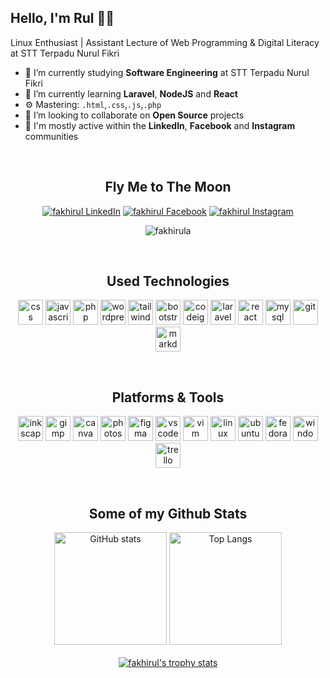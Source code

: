 ## Hello, I'm Rul 👋🏻

Linux Enthusiast | Assistant Lecture of Web Programming & Digital Literacy at STT Terpadu Nurul Fikri
- 🔭 I’m currently studying **Software Engineering** at STT Terpadu Nurul Fikri
- 🌱 I’m currently learning **Laravel**, **NodeJS** and **React**
- ⚙️ Mastering: `.html`,`.css`,`.js`,`.php`
- 👯 I’m looking to collaborate on **Open Source** projects
- 💬 I'm mostly active within the **LinkedIn**, **Facebook** and **Instagram** communities
<br>
<div align="center">
    
## Fly Me to The Moon
[![fakhirul LinkedIn](https://img.shields.io/badge/-LinkedIn-0077B5?style=flat-square&logo=linkedin&logoColor=fff)](https://www.linkedin.com/in/fakhirul-akmal/ "Fakhirul's on LinkedIn")
[![fakhirul Facebook](https://img.shields.io/badge/-Facebook-1877F2?style=flat-square&logo=facebook&logoColor=fff)](https://facebook.com/rul.haxor "Fakhirul's on Facebook")
[![fakhirul Instagram](https://img.shields.io/badge/-Instagram-E4405F?style=flat-square&logo=instagram&logoColor=fff)](https://instagram.com/fakhirula "Fakhirul's on Instagram")
<p align=center> <img src=https://komarev.com/ghpvc/?username=fakhirula&style=flat-square&color=green alt=fakhirula /> </p>
<br>
    
## Used Technologies
<p>
    <img src="https://cdn.jsdelivr.net/gh/devicons/devicon/icons/css3/css3-plain.svg" title="CSS3" alt="css" width="40" height="40" />
    <img src="https://cdn.jsdelivr.net/gh/devicons/devicon/icons/javascript/javascript-plain.svg" title="Javascript" alt="javascript" width="40" height="40" />
    <img src="https://cdn.jsdelivr.net/gh/devicons/devicon/icons/php/php-plain.svg" title="PHP" alt="php" width="40" height="40" />
    <img src="https://cdn.jsdelivr.net/gh/devicons/devicon/icons/wordpress/wordpress-plain.svg" title="WordPress" alt="wordpress" width="40" height="40" />
    <img src="https://cdn.jsdelivr.net/gh/devicons/devicon/icons/tailwindcss/tailwindcss-plain.svg" title="Tailwind" alt="tailwind" width="40" height="40" />
    <img src="https://cdn.jsdelivr.net/gh/devicons/devicon/icons/bootstrap/bootstrap-original.svg" title="Bootstrap" alt="bootstrap" width="40" height="40" />
    <img src="https://cdn.jsdelivr.net/gh/devicons/devicon/icons/codeigniter/codeigniter-plain.svg" title="Codeigniter" alt="codeigniter" width="40" height="40" />
    <img src="https://cdn.jsdelivr.net/gh/devicons/devicon/icons/laravel/laravel-plain.svg" title="Laravel" alt="laravel" width="40" height="40" />
    <img src="https://cdn.jsdelivr.net/gh/devicons/devicon/icons/react/react-original.svg" title="React JS" alt="react" width="40" height="40" />
    <img src="https://cdn.jsdelivr.net/gh/devicons/devicon/icons/mysql/mysql-plain.svg" title="MySQL" alt="mysql" width="40" height="40" />
    <img src="https://cdn.jsdelivr.net/gh/devicons/devicon/icons/git/git-original.svg" title="GIT" alt="git" width="40" height="40" />
    <img src="https://cdn.jsdelivr.net/gh/devicons/devicon/icons/markdown/markdown-original.svg" title="Markdown" alt="markdown" width="40" height="40" />
</p><br>
    
## Platforms & Tools
<p>
    <img src="https://cdn.jsdelivr.net/gh/devicons/devicon/icons/inkscape/inkscape-original.svg" title="Inkscape" alt="inkscape" width="40" height="40" />
    <img src="https://cdn.jsdelivr.net/gh/devicons/devicon/icons/gimp/gimp-original.svg" title="GIMP" alt="gimp" width="40" height="40" />
    <img src="https://cdn.jsdelivr.net/gh/devicons/devicon/icons/canva/canva-original.svg" title="Canva" alt="canva" width="40" height="40" />
    <img src="https://cdn.jsdelivr.net/gh/devicons/devicon/icons/photoshop/photoshop-plain.svg" title="Photoshop" alt="photoshop" width="40" height="40" />
    <img src="https://cdn.jsdelivr.net/gh/devicons/devicon/icons/figma/figma-original.svg" title="Figma" alt="figma" width="40" height="40" />
    <img src="https://cdn.jsdelivr.net/gh/devicons/devicon/icons/vscode/vscode-original.svg" title="VSCode" alt="vscode" width="40" height="40" />
    <img src="https://cdn.jsdelivr.net/gh/devicons/devicon/icons/vim/vim-original.svg" title="VIM" alt="vim" width="40" height="40" />
    <img src="https://cdn.jsdelivr.net/gh/devicons/devicon/icons/linux/linux-original.svg" title="Linux" alt="linux" width="40" height="40" />
    <img src="https://cdn.jsdelivr.net/gh/devicons/devicon/icons/ubuntu/ubuntu-plain.svg" title="Ubuntu" alt="ubuntu" width="40" height="40" />
    <img src="https://cdn.jsdelivr.net/gh/devicons/devicon/icons/fedora/fedora-original.svg" title="Fedora" alt="fedora" width="40" height="40" />
    <img src="https://cdn.jsdelivr.net/gh/devicons/devicon/icons/windows8/windows8-original.svg" title="Windows" alt="windows" width="40" height="40" />
    <img src="https://cdn.jsdelivr.net/gh/devicons/devicon/icons/trello/trello-plain.svg" title="Trello" alt="trello" width="40" height="40" />
</p>
<br>

## Some of my Github Stats
    
  <img src="https://github-readme-stats.vercel.app/api?username=fakhirula&show_icons=true&include_all_commits=true" height="180" alt="GitHub stats"  />
  <img src="https://github-readme-stats.vercel.app/api/top-langs/?username=fakhirula&layout=compact" height="180" alt="Top Langs"  />
<br><br>
<a href="https://github.com/fakhirula">
  <img align="center" src="https://github-profile-trophy.vercel.app/?username=fakhirula&column=-1" alt="fakhirul's trophy stats"/>
</a>
</div>
